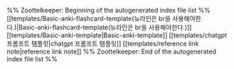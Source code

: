 %% Zoottelkeeper: Beginning of the autogenerated index file list  %%
 [[templates/Basic-anki-flashcard-template(뉴라인은 br을 사용해야한다.)|Basic-anki-flashcard-template(뉴라인은 br을 사용해야한다.)]]
 [[templates/Basic-anki-template|Basic-anki-template]]
 [[templates/chatgpt 프롬프트 탬플릿|chatgpt 프롬프트 탬플릿]]
 [[templates/reference link note|reference link note]]
%% Zoottelkeeper: End of the autogenerated index file list  %%
